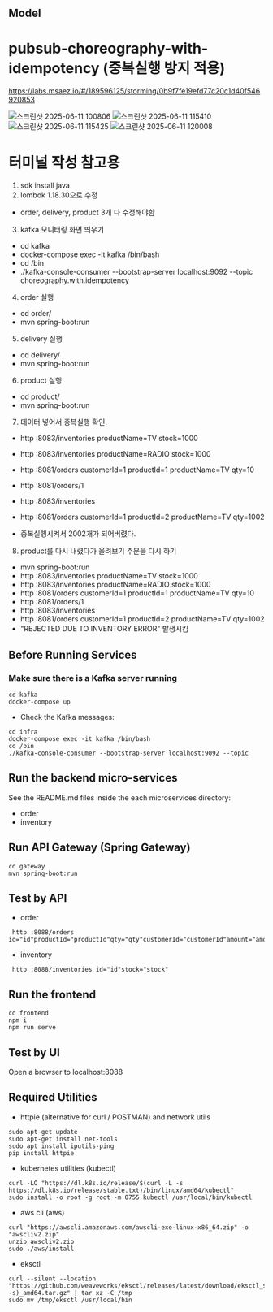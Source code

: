 ## Model
# pubsub-choreography-with-idempotency (중복실행 방지 적용)
https://labs.msaez.io/#/189596125/storming/0b9f7fe19efd77c20c1d40f546920853

![스크린샷 2025-06-11 100806](https://github.com/user-attachments/assets/b66f29ad-ccce-4464-b3f5-436951c94654)
![스크린샷 2025-06-11 115410](https://github.com/user-attachments/assets/d3727b6e-58b5-4339-bdb2-dc04e3745c0e)
![스크린샷 2025-06-11 115425](https://github.com/user-attachments/assets/c72a03d3-60ff-44d9-b7e2-35f3620abfaf)
![스크린샷 2025-06-11 120008](https://github.com/user-attachments/assets/336b60eb-7a02-444f-a29f-5ad28569dcd3)

# 터미널 작성 참고용
1. sdk install java
2. lombok 1.18.30으로 수정
- order, delivery, product 3개 다 수정해야함

3. kafka 모니터링 화면 띄우기
- cd kafka
- docker-compose exec -it kafka /bin/bash
- cd /bin
- ./kafka-console-consumer --bootstrap-server localhost:9092 --topic choreography.with.idempotency

4. order 실행
- cd order/
- mvn spring-boot:run

5. delivery 실행
- cd delivery/
- mvn spring-boot:run

6. product 실행
- cd product/
- mvn spring-boot:run

7. 데이터 넣어서 중복실행 확인.
- http :8083/inventories productName=TV stock=1000
- http :8083/inventories productName=RADIO stock=1000

- http :8081/orders customerId=1 productId=1 productName=TV qty=10

- http :8081/orders/1
- http :8083/inventories

- http :8081/orders customerId=1 productId=2 productName=TV qty=1002
- 중복실행시켜서 2002개가 되어버렸다.

8. product를 다시 내렸다가 올려보기 주문을 다시 하기
- mvn spring-boot:run
- http :8083/inventories productName=TV stock=1000
- http :8083/inventories productName=RADIO stock=1000
- http :8081/orders customerId=1 productId=1 productName=TV qty=10
- http :8081/orders/1
- http :8083/inventories
- http :8081/orders customerId=1 productId=2 productName=TV qty=1002
- "REJECTED DUE TO INVENTORY ERROR" 발생시킴

## Before Running Services
### Make sure there is a Kafka server running
```
cd kafka
docker-compose up
```
- Check the Kafka messages:
```
cd infra
docker-compose exec -it kafka /bin/bash
cd /bin
./kafka-console-consumer --bootstrap-server localhost:9092 --topic
```

## Run the backend micro-services
See the README.md files inside the each microservices directory:

- order
- inventory


## Run API Gateway (Spring Gateway)
```
cd gateway
mvn spring-boot:run
```

## Test by API
- order
```
 http :8088/orders id="id"productId="productId"qty="qty"customerId="customerId"amount="amount"status="status"address="address"
```
- inventory
```
 http :8088/inventories id="id"stock="stock"
```


## Run the frontend
```
cd frontend
npm i
npm run serve
```

## Test by UI
Open a browser to localhost:8088

## Required Utilities

- httpie (alternative for curl / POSTMAN) and network utils
```
sudo apt-get update
sudo apt-get install net-tools
sudo apt install iputils-ping
pip install httpie
```

- kubernetes utilities (kubectl)
```
curl -LO "https://dl.k8s.io/release/$(curl -L -s https://dl.k8s.io/release/stable.txt)/bin/linux/amd64/kubectl"
sudo install -o root -g root -m 0755 kubectl /usr/local/bin/kubectl
```

- aws cli (aws)
```
curl "https://awscli.amazonaws.com/awscli-exe-linux-x86_64.zip" -o "awscliv2.zip"
unzip awscliv2.zip
sudo ./aws/install
```

- eksctl 
```
curl --silent --location "https://github.com/weaveworks/eksctl/releases/latest/download/eksctl_$(uname -s)_amd64.tar.gz" | tar xz -C /tmp
sudo mv /tmp/eksctl /usr/local/bin
```
